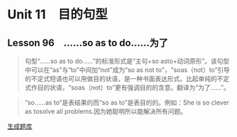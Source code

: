 ﻿ # Unit 11　目的句型
 ## Lesson 96　……so as to do……为了
 
> 句型“……so as to do……”的标准形式是“主句+so asto+动词原形”。该句型中可以在“as”与“to”中间加“not”成为“so as not to"，"soas（not）to”引导的不定式短语也可以用做目的状语，是一种书面表达形式。比起单纯的不定式作目的状语，“soas（not）to”更有强调目的的含意。翻译为“为了……”。

> “so……as to”是表结果的而“so as to”是表目的的。例如：She is so clever as tosolve all problems.因为她聪明所以能解决所有问题。


 [生成题库](./question/f096.json)